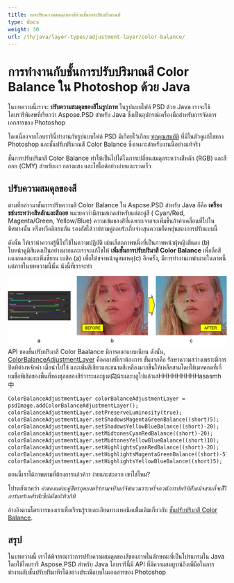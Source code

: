 ```yaml
---
title: การปรับความสมดุลของสีด้วยชั้นการปรับปริมาณสี
type: docs
weight: 30
url: /th/java/layer-types/adjustment-layer/color-balance/
---
```


# การทำงานกับชั้นการปรับปริมาณสี Color Balance ใน Photoshop ด้วย Java

ในบทความนี้เราจะ **ปรับความสมดุลของสีในรูปภาพ** ในรูปแบบไฟล์ PSD ด้วย Java  เราจะใช้ไลบรารีพิเศษที่เรียกว่า Aspose.PSD สำหรับ Java ซึ่งเป็นอุปกรณ์เครื่องมือสำหรับการจัดการเอกสารของ Photoshop

โดยเนื่องจากไลบรารีนี้ทำงานกับรูปแบบไฟล์ PSD มีเกือยไว้เกือบ [ทุกคุณสมบัติ](https://docs.aspose.com/psd/java/features/) ที่มีในตัวดูแก้ไขของ Photoshop และชั้นปรับปริมาณสี Color Balance ซึ่งเหมาะสำหรับงานนี้อย่างแท้จริง

ชั้นการปรับปริมาสี Color Balance ทำให้เป็นไปได้ในการเปลี่ยนสมดุลระหว่างสีหลัก (RGB) และสีถอย (CMY) สำหรับเงา กลางแสง และไฮไลต์อย่างง่ายและรวดเร็ว

## ปรับความสมดุลของสี

ตามที่กล่าวมาชั้นการปรับความสี Color Balance ใน Aspose.PSD สำหรับ Java ก็คือ **เครื่องชช่นระหว่างสีหลักและสีถอย** หมายควา่ามีสามสเกลสำหรับแต่ละคู่สี ( Cyan/Red, Magenta/Green, Yellow/Blue) ความเข้มของสีที่เฉพาะเจาลจะเพิ่มขึ้นถ้าค่าเคลื่อนที่ไปในทิศทางนั้น หรือทวีคลิกรบกัน  รองลัสได้วาย่สามคู่ถอยร้ะเกี่ยจ่างสุนความยืดหยุ่นของการปรับแบบนี้

ดังนั้น ให้เรานำความรู้นี้ไปใช้ในความปฏิบัติ เช่นเลือกภาพหนึ่งที่เป็นภาพหน้าผุ้หญิงสีแดง (b) ใบหน้าดูมีสีแดงเป็นอย่างมากและเราจะแก้ไขให้ **เพิ่มชั้นการปรับปริมาสี Color Balance** เพื่อลือสีแดงลดลงและเพิ่มซี่ยาน เบสิค (a) เพื่อให้ขจาหน้าดูสมเหตุ(c) อีกครั้ง, มีการทำงานเกพ่ามากในภาพนี้ แต่ภายในบทความนี้นั้น นังนี้ที่เราจะทำ

![ตัวอย่างชั้นการปรับปริมาสี Color Balance](color-balance-adjustment-layer-example-figure-1.png) API ของชั้นปรับปริมาสี Color Baalance มีการออกแบบเนียน ดังนั้น, [ColorBalanceAdjustmentLayer](https://reference.aspose.com/psd/java/com.aspose.psd.fileformats.psd.layers.adjustmentlayers/colorbalanceadjustmentlayer) คือคลาสที่เราต้องการ ขั้นแรกคือ รักษาความสว่างเพราะมีการปิดทิต่างหจักค่า เมื่อนำไปใช้ และเพิ่มสีเขียวและขนาดสีเหลืองมากขึ้นให้เหลือสามโดยใช้เมทคอดที่เกี่ยมชื่อพิเชิลของพื้นที่ของชุลลของสีร่วาระและธูงต向น้รและบลูไปแล้วเสHHHHHHHHHasasmh中

    ColorBalanceAdjustmentLayer colorBalanceAdjustmentLayer = psdImage.addColorBalanceAdjustmentLayer();
    colorBalanceAdjustmentLayer.setPreserveLuminosity(true);
    colorBalanceAdjustmentLayer.setShadowsMagentaGreenBalance((short)5);
    colorBalanceAdjustmentLayer.setShadowsYellowBlueBalance((short)-20);
    colorBalanceAdjustmentLayer.setMidtonesCyanRedBalance((short)-20);
    colorBalanceAdjustmentLayer.setMidtonesYellowBlueBalance((short)10);
    colorBalanceAdjustmentLayer.setHighlightsCyanRedBalance((short)-20);
    colorBalanceAdjustmentLayer.setHighlightsMagentaGreenBalance((short)-5);
    colorBalanceAdjustmentLayer.setHighlightsYellowBlueBalance((short)5);

ตอนนี้เราได้ภาพตามที่ต้องการแล้วค้าา ง่ายและสะดวก เขา่ใช่ไหม?

โปรดสังเกคว่า _ค่าของแต่ละคู่สีิตรกุหยงตรีร่สามจป้าแก้จิข่ยเวนรระหรี่จกวนัการปพริทิสัิบเม้จสาแกี่จเดิั่ีาีการ์แยร้เหส้รฟ่ะซีปดเีขยะิทิวกิทิ_

อ้างอิงตามโศรการของเราเพื่อเรียนรู้รายละเอียดทางเทคนิคเพิิ่มเติมเกี่ยวกับ [ชั้นปรับปริมาสี Color Balance](https://reference.aspose.com/psd/java/com.aspose.psd.fileformats.psd.layers.adjustmentlayers/colorbalanceadjustmentlayer).

## สรุป

ในบทความนี้ เราได้พิจารณาว่าการปรับความสมดุลของสีของภาพในลักษณะที่เป็นโปรแกรมใน Java โดยใช้ไลบรารี Aspose.PSD สำหรับ Java  ไลบรารีนี้มี API ที่มีความสมบูรณ์ถึงเพิ้มือในการทำงานกับชั้นปรับปริมาหีรได้อย่างประณีแบบในเอกสารของ Photoshop
